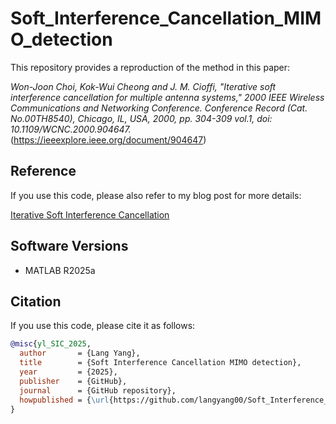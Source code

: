 # Soft_Interference_Cancellation_MIMO_detection
This repository provides a reproduction of the method in this paper:

*Won-Joon Choi, Kok-Wui Cheong and J. M. Cioffi, "Iterative soft interference cancellation for multiple antenna systems," 2000 IEEE Wireless Communications and Networking Conference. Conference Record (Cat. No.00TH8540), Chicago, IL, USA, 2000, pp. 304-309 vol.1, doi: 10.1109/WCNC.2000.904647.*
(https://ieeexplore.ieee.org/document/904647)

## Reference
If you use this code, please also refer to my blog post for more details:

[Iterative Soft Interference Cancellation](https://zhuanlan.zhihu.com/p/1945874391775806728)

## Software Versions
* MATLAB R2025a

## Citation
If you use this code, please cite it as follows:

```bibtex
@misc{yl_SIC_2025,
  author       = {Lang Yang},
  title        = {Soft Interference Cancellation MIMO detection},
  year         = {2025},
  publisher    = {GitHub},
  journal      = {GitHub repository},
  howpublished = {\url{https://github.com/langyang00/Soft_Interference_Cancellation_MIMO_detection}}
}
